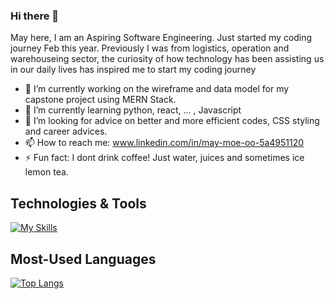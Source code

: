 ### Hi there 👋

May here, I am an Aspiring Software Engineering. Just started my coding journey Feb this year. Previously I was from logistics, operation and warehouseing sector, the curiosity of how technology has been assisting us in our daily lives has inspired me to start my coding journey

- 🔭 I’m currently working on the wireframe and data model for my capstone project using MERN Stack.
- 🌱 I’m currently learning python, react, ... , Javascript
- 🤔 I’m looking for advice on better and more efficient codes, CSS styling and career advices. 
- 📫 How to reach me: www.linkedin.com/in/may-moe-oo-5a4951120
- ⚡ Fun fact: I dont drink coffee! Just water, juices and sometimes ice lemon tea. 

## Technologies & Tools
[![My Skills](https://skills.thijs.gg/icons?i=js,html,css,git,mongodb,nodejs,react)](https://skills.thijs.gg)

## Most-Used Languages
[![Top Langs](https://github-readme-stats.vercel.app/api/top-langs/?username=May-Moe-Oo&theme=buefy&show_icons=true)](https://github.com/May-Moe-Oo/github-readme-stats)

